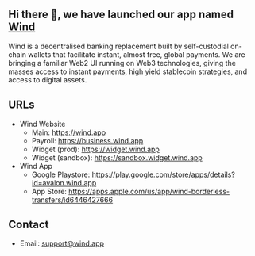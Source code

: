 ## Hi there 👋, we have launched our app named [Wind](https://wind.app)

<!--

**Here are some ideas to get you started:**

🙋‍♀️ A short introduction - what is your organization all about?
🌈 Contribution guidelines - how can the community get involved?
👩‍💻 Useful resources - where can the community find your docs? Is there anything else the community should know?
🍿 Fun facts - what does your team eat for breakfast?
🧙 Remember, you can do mighty things with the power of [Markdown](https://docs.github.com/github/writing-on-github/getting-started-with-writing-and-formatting-on-github/basic-writing-and-formatting-syntax)
-->

Wind is a decentralised banking replacement built by self-custodial on-chain wallets that facilitate instant, almost free, global payments. We are bringing a familiar Web2 UI running on Web3 technologies, giving the masses access to instant payments, high yield stablecoin strategies, and access to digital assets.


<!-- <p align="center">
  <img src="./profile/metrics.svg" alt="metrics" />
</p> -->

<!--
## Build files

- APK v0.8: <https://link.wind.app/apk_v_0_8> -->

## URLs

- Wind Website
  - Main: <https://wind.app>
  - Payroll: <https://business.wind.app>
  - Widget (prod): <https://widget.wind.app>
  - Widget (sandbox): <https://sandbox.widget.wind.app>
- Wind App
  - Google Playstore: <https://play.google.com/store/apps/details?id=avalon.wind.app>
  - App Store: <https://apps.apple.com/us/app/wind-borderless-transfers/id6446427666>

<!-- ## Metrics

<p align="center">
  <img src="https://github.com/0xavalon/.github-private/blob/main/profile/metrics.svg" alt="metrics" />
</p> -->

## Contact

- Email: <support@wind.app>
